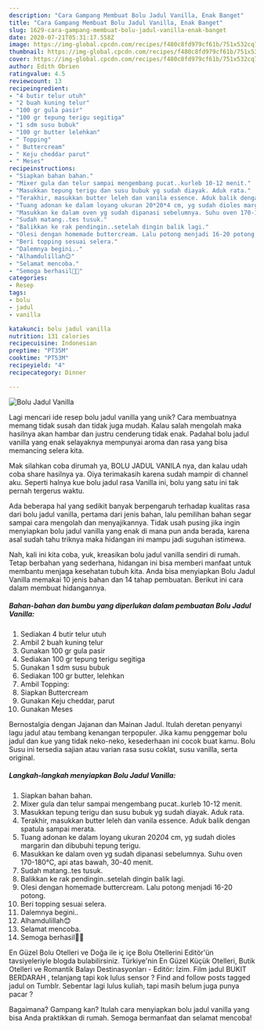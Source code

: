 ```yaml
---
description: "Cara Gampang Membuat Bolu Jadul Vanilla, Enak Banget"
title: "Cara Gampang Membuat Bolu Jadul Vanilla, Enak Banget"
slug: 1629-cara-gampang-membuat-bolu-jadul-vanilla-enak-banget
date: 2020-07-21T05:31:17.558Z
image: https://img-global.cpcdn.com/recipes/f480c8fd979cf61b/751x532cq70/bolu-jadul-vanilla-foto-resep-utama.jpg
thumbnail: https://img-global.cpcdn.com/recipes/f480c8fd979cf61b/751x532cq70/bolu-jadul-vanilla-foto-resep-utama.jpg
cover: https://img-global.cpcdn.com/recipes/f480c8fd979cf61b/751x532cq70/bolu-jadul-vanilla-foto-resep-utama.jpg
author: Edith Obrien
ratingvalue: 4.5
reviewcount: 13
recipeingredient:
- "4 butir telur utuh"
- "2 buah kuning telur"
- "100 gr gula pasir"
- "100 gr tepung terigu segitiga"
- "1 sdm susu bubuk"
- "100 gr butter lelehkan"
- " Topping"
- " Buttercream"
- " Keju cheddar parut"
- " Meses"
recipeinstructions:
- "Siapkan bahan bahan."
- "Mixer gula dan telur sampai mengembang pucat..kurleb 10-12 menit."
- "Masukkan tepung terigu dan susu bubuk yg sudah diayak. Aduk rata."
- "Terakhir, masukkan butter leleh dan vanila essence. Aduk balik dengan spatula sampai merata."
- "Tuang adonan ke dalam loyang ukuran 20*20*4 cm, yg sudah dioles margarin dan dibubuhi tepung terigu."
- "Masukkan ke dalam oven yg sudah dipanasi sebelumnya. Suhu oven 170-180°C, api atas bawah, 30-40 menit."
- "Sudah matang..tes tusuk."
- "Balikkan ke rak pendingin..setelah dingin balik lagi."
- "Olesi dengan homemade buttercream. Lalu potong menjadi 16-20 potong."
- "Beri topping sesuai selera."
- "Dalemnya begini.."
- "Alhamdulillah😊"
- "Selamat mencoba."
- "Semoga berhasil🤗😚"
categories:
- Resep
tags:
- bolu
- jadul
- vanilla

katakunci: bolu jadul vanilla 
nutrition: 131 calories
recipecuisine: Indonesian
preptime: "PT35M"
cooktime: "PT53M"
recipeyield: "4"
recipecategory: Dinner

---
```



![Bolu Jadul Vanilla](https://img-global.cpcdn.com/recipes/f480c8fd979cf61b/751x532cq70/bolu-jadul-vanilla-foto-resep-utama.jpg)

Lagi mencari ide resep bolu jadul vanilla yang unik? Cara membuatnya memang tidak susah dan tidak juga mudah. Kalau salah mengolah maka hasilnya akan hambar dan justru cenderung tidak enak. Padahal bolu jadul vanilla yang enak selayaknya mempunyai aroma dan rasa yang bisa memancing selera kita.

Mak silahkan coba dirumah ya, BOLU JADUL VANILA nya, dan kalau udah coba share hasilnya ya. Oiya terimakasih karena sudah mampir di channel aku. Seperti halnya kue bolu jadul rasa Vanilla ini, bolu yang satu ini tak pernah tergerus waktu.

Ada beberapa hal yang sedikit banyak berpengaruh terhadap kualitas rasa dari bolu jadul vanilla, pertama dari jenis bahan, lalu pemilihan bahan segar sampai cara mengolah dan menyajikannya. Tidak usah pusing jika ingin menyiapkan bolu jadul vanilla yang enak di mana pun anda berada, karena asal sudah tahu triknya maka hidangan ini mampu jadi suguhan istimewa.


Nah, kali ini kita coba, yuk, kreasikan bolu jadul vanilla sendiri di rumah. Tetap berbahan yang sederhana, hidangan ini bisa memberi manfaat untuk membantu menjaga kesehatan tubuh kita. Anda bisa menyiapkan Bolu Jadul Vanilla memakai 10 jenis bahan dan 14 tahap pembuatan. Berikut ini cara dalam membuat hidangannya.

<!--inarticleads1-->

##### Bahan-bahan dan bumbu yang diperlukan dalam pembuatan Bolu Jadul Vanilla:

1. Sediakan 4 butir telur utuh
1. Ambil 2 buah kuning telur
1. Gunakan 100 gr gula pasir
1. Sediakan 100 gr tepung terigu segitiga
1. Gunakan 1 sdm susu bubuk
1. Sediakan 100 gr butter, lelehkan
1. Ambil  Topping:
1. Siapkan  Buttercream
1. Gunakan  Keju cheddar, parut
1. Gunakan  Meses


Bernostalgia dengan Jajanan dan Mainan Jadul. Itulah deretan penyanyi lagu jadul atau tembang kenangan terpopuler. Jika kamu penggemar bolu jadul dan kue yang tidak neko-neko, kesederhaan ini cocok buat kamu. Bolu Susu ini tersedia sajian atau varian rasa susu coklat, susu vanilla, serta original. 

<!--inarticleads2-->

##### Langkah-langkah menyiapkan Bolu Jadul Vanilla:

1. Siapkan bahan bahan.
1. Mixer gula dan telur sampai mengembang pucat..kurleb 10-12 menit.
1. Masukkan tepung terigu dan susu bubuk yg sudah diayak. Aduk rata.
1. Terakhir, masukkan butter leleh dan vanila essence. Aduk balik dengan spatula sampai merata.
1. Tuang adonan ke dalam loyang ukuran 20*20*4 cm, yg sudah dioles margarin dan dibubuhi tepung terigu.
1. Masukkan ke dalam oven yg sudah dipanasi sebelumnya. Suhu oven 170-180°C, api atas bawah, 30-40 menit.
1. Sudah matang..tes tusuk.
1. Balikkan ke rak pendingin..setelah dingin balik lagi.
1. Olesi dengan homemade buttercream. Lalu potong menjadi 16-20 potong.
1. Beri topping sesuai selera.
1. Dalemnya begini..
1. Alhamdulillah😊
1. Selamat mencoba.
1. Semoga berhasil🤗😚


En Güzel Bolu Otelleri ve Doğa ile iç içe Bolu Otellerini Editör&#39;ün tavsiyeleriyle blogda bulabilirsiniz. Türkiye&#39;nin En Güzel Küçük Otelleri, Butik Otelleri ve Romantik Balayı Destinasyonları - Editör: İzim. Film jadul BUKIT BERDARAH , telanjang tapi kok lulus sensor ? Find and follow posts tagged jadul on Tumblr. Sebentar lagi lulus kuliah, tapi masih belum juga punya pacar ? 

Bagaimana? Gampang kan? Itulah cara menyiapkan bolu jadul vanilla yang bisa Anda praktikkan di rumah. Semoga bermanfaat dan selamat mencoba!
